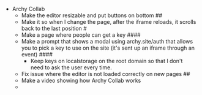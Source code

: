 - Archy Collab
	- Make the editor resizable and put buttons on bottom ##
	- Make it so when I change the page, after the iframe reloads, it scrolls back to the last position #
	- Make a page where people can get a key ####
	- Make a prompt that shows a modal using archy.site/auth that allows you to pick a key to use on the site (it's sent up an iframe through an event) ####
		- Keep keys on localstorage on the root domain so that I don't need to ask the user every time.
	- Fix issue where the editor is not loaded correctly on new pages ##
	- Make a video showing how Archy Collab works
	-